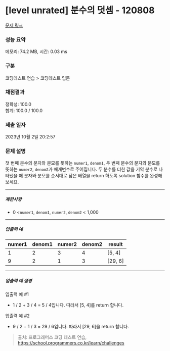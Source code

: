 # [level unrated] 분수의 덧셈 - 120808 

[문제 링크](https://school.programmers.co.kr/learn/courses/30/lessons/120808) 

### 성능 요약

메모리: 74.2 MB, 시간: 0.03 ms

### 구분

코딩테스트 연습 > 코딩테스트 입문

### 채점결과

정확성: 100.0<br/>합계: 100.0 / 100.0

### 제출 일자

2023년 10월 2일 20:2:57

### 문제 설명

<p style="user-select: auto;">첫 번째 분수의 분자와 분모를 뜻하는 <code style="user-select: auto;">numer1</code>, <code style="user-select: auto;">denom1</code>, 두 번째 분수의 분자와 분모를 뜻하는 <code style="user-select: auto;">numer2</code>, <code style="user-select: auto;">denom2</code>가 매개변수로 주어집니다. 두 분수를 더한 값을 기약 분수로 나타냈을 때 분자와 분모를 순서대로 담은 배열을 return 하도록 solution 함수를 완성해보세요.</p>

<hr style="user-select: auto;">

<h5 style="user-select: auto;">제한사항</h5>

<ul style="user-select: auto;">
<li style="user-select: auto;">0 &lt;<code style="user-select: auto;">numer1</code>, <code style="user-select: auto;">denom1</code>,&nbsp;<code style="user-select: auto;">numer2</code>, <code style="user-select: auto;">denom2</code> &lt; 1,000</li>
</ul>

<hr style="user-select: auto;">

<h5 style="user-select: auto;">입출력 예</h5>
<table class="table" style="user-select: auto;">
        <thead style="user-select: auto;"><tr style="user-select: auto;">
<th style="user-select: auto;">numer1</th>
<th style="user-select: auto;">denom1</th>
<th style="user-select: auto;">numer2</th>
<th style="user-select: auto;">denom2</th>
<th style="user-select: auto;">result</th>
</tr>
</thead>
        <tbody style="user-select: auto;"><tr style="user-select: auto;">
<td style="user-select: auto;">1</td>
<td style="user-select: auto;">2</td>
<td style="user-select: auto;">3</td>
<td style="user-select: auto;">4</td>
<td style="user-select: auto;">[5, 4]</td>
</tr>
<tr style="user-select: auto;">
<td style="user-select: auto;">9</td>
<td style="user-select: auto;">2</td>
<td style="user-select: auto;">1</td>
<td style="user-select: auto;">3</td>
<td style="user-select: auto;">[29, 6]</td>
</tr>
</tbody>
      </table>
<hr style="user-select: auto;">

<h5 style="user-select: auto;">입출력 예 설명</h5>

<p style="user-select: auto;">입출력 예 #1</p>

<ul style="user-select: auto;">
<li style="user-select: auto;">1 / 2 + 3 / 4 = 5 / 4입니다. 따라서 [5, 4]를 return 합니다.</li>
</ul>

<p style="user-select: auto;">입출력 예 #2</p>

<ul style="user-select: auto;">
<li style="user-select: auto;">9 / 2 + 1 / 3 = 29 / 6입니다. 따라서 [29, 6]을 return 합니다.</li>
</ul>


> 출처: 프로그래머스 코딩 테스트 연습, https://school.programmers.co.kr/learn/challenges